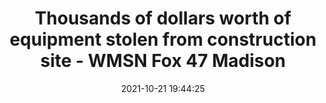 ---
"title": "Thousands of dollars worth of equipment stolen from construction site - WMSN Fox 47 Madison"
"date": "2021-10-21 19:44:25"
"feed_name": "GOOGLENEWSCONSTRUCTION"
"feed_website": "https://news.google.com/search?q=construction%2Bincident&hl=en-US&gl=US&ceid=US:en"
"feed_rss": "https://news.google.com/rss/search?q=construction%2Bincident&hl=en-US&gl=US&ceid=US:en"
"link": "https://fox47.com/news/local/thousands-of-dollars-worth-of-equipment-stolen-from-construction-site"
"source": "{'href': 'https://fox47.com', 'title': 'WMSN Fox 47 Madison'}"
"file": "_posts/2021-1-1-a516dcdcdcee01f14bdb21f78f50aac9da26b0b7.md"
"accident": "1"
"drilling": "0"
"represented_by": "0"
"dead": "0"
"injured": "0"
"arrested": "0"
"place": "unknown place"
"where": "unknown site"
"causes": "unknown"
"place_uri": "unknown place"
---
